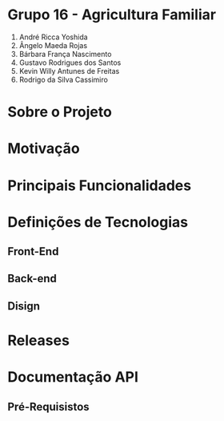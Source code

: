 # Grupo 16 - Agricultura Familiar

1. André Ricca Yoshida
1. Ângelo Maeda Rojas
1. Bárbara França Nascimento
1. Gustavo Rodrigues dos Santos
1. Kevin Willy Antunes de Freitas
1. Rodrigo da Silva Cassimiro

# Sobre o Projeto

# Motivação

# Principais Funcionalidades

# Definições de Tecnologias
## Front-End
## Back-end
## Disign

# Releases

# Documentação API

## Pré-Requisistos
